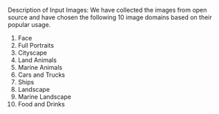 Description of Input Images:
We have collected the images from open source and have chosen the following 10 image domains based on their popular usage.
1. Face
2. Full Portraits
3. Cityscape
4. Land Animals
5. Marine Animals
6. Cars and Trucks
7. Ships
8. Landscape
9. Marine Landscape
10. Food and Drinks
